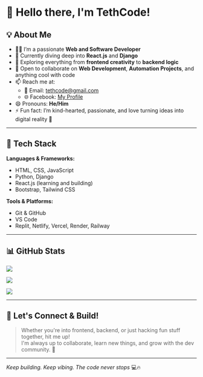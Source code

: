# 👋 Hello there, I'm TethCode!

## 💡 About Me

- 👨‍💻 I’m a passionate **Web and Software Developer**
- 🌱 Currently diving deep into **React.js** and **Django**
- 👀 Exploring everything from **frontend creativity** to **backend logic**
- 💞️ Open to collaborate on **Web Development**, **Automation Projects**, and anything cool with code
- 📫 Reach me at:
  - 📧 Email: [tethcode@gmail.com](mailto:tethcode@gmail.com)
  - 🌐 Facebook: [My Profile](https://www.facebook.com/profile.php?id=61560838653409)
- 😄 Pronouns: **He/Him**
- ⚡ Fun fact: I’m kind-hearted, passionate, and love turning ideas into digital reality 💫

---

## 🔧 Tech Stack

**Languages & Frameworks:**
- HTML, CSS, JavaScript
- Python, Django
- React.js (learning and building)
- Bootstrap, Tailwind CSS

**Tools & Platforms:**
- Git & GitHub
- VS Code
- Replit, Netlify, Vercel, Render, Railway

---

## 📊 GitHub Stats

![](https://images.weserv.nl/?url=github-readme-stats.vercel.app/api?username=tethcode&theme=algolia&hide_border=false&count_private=true)

![](https://images.weserv.nl/?url=streak-stats.demolab.com/?user=tethcode&theme=dark&hide_border=false)

![](https://images.weserv.nl/?url=github-readme-stats.vercel.app/api/top-langs/?username=tethcode&theme=algolia&hide_border=false&count_private=true&layout=compact)

---

## 🤝 Let's Connect & Build!

> Whether you're into frontend, backend, or just hacking fun stuff together, hit me up!  
> I'm always up to collaborate, learn new things, and grow with the dev community. 🚀

---

_Keep building. Keep vibing. The code never stops_ 💻🔥
